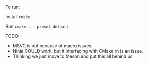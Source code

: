 To run:

Install `cmake`

Run `cmake . --preset default`

TODO:
- MSVC is out because of macro issues
- Ninja COULD work, but it interfacing with CMake rn is an issue.
- Thinking we just move to Meson and put this all behind us